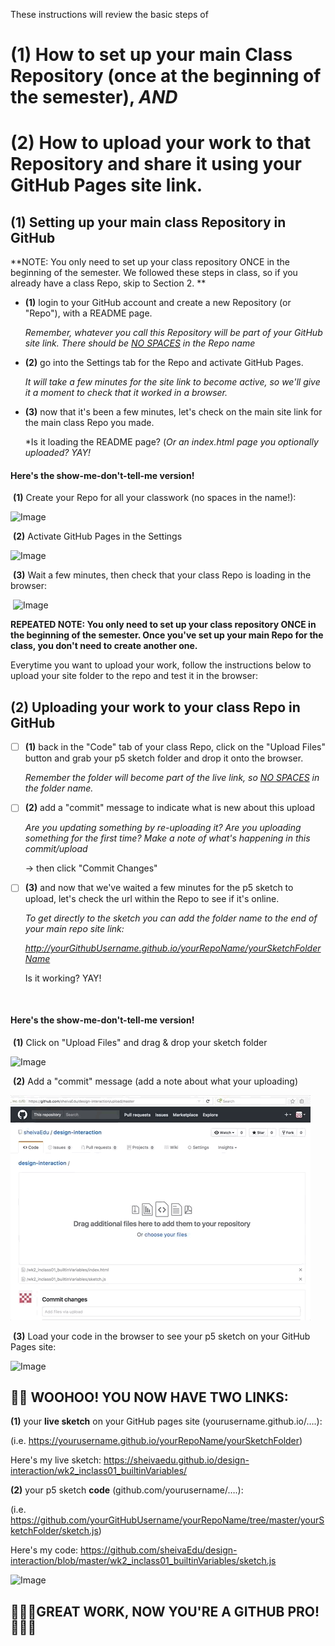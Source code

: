These instructions will review the basic steps of

# (1) How to set up your main Class Repository (once at the beginning of the semester), *AND*

# (2) How to upload your work to that Repository and share it using your GitHub Pages site link.


## (1) Setting up your main class Repository in GitHub

**NOTE: You only need to set up your class repository ONCE in the beginning of the semester. We followed these steps in class, so if you already have a class Repo, skip to Section 2. **

- **(1)** login to your GitHub account and create a new Repository (or "Repo"), with a README page. 

   *Remember, whatever you call this Repository will be part of your GitHub site link.
   There should be <u>NO SPACES</u> in the Repo name*

- **(2)** go into the Settings tab for the Repo and activate GitHub Pages. 

   *It will take a few minutes for the site link to become active, so we'll give it a moment to check that it worked in a browser.*


- **(3)** now that it's been a few minutes, let's check on the main site link for the main class Repo you made.

   *Is it loading the README page? (*Or an index.html page you optionally uploaded? YAY!*


#### **Here's the show-me-don't-tell-me version!**

​	**(1)** Create your Repo for all your classwork (no spaces in the name!):

![Image](01createClassRepo02.gif?raw=true)


​	**(2)** Activate GitHub Pages in the Settings

![Image](02activateGitHubPages.gif?raw=true)



​	**(3)** Wait a few minutes, then check that your class Repo is loading in the browser:

​	![Image](03GitHubRepoIsOnline.gif?raw=true) 




**REPEATED NOTE: You only need to set up your class repository ONCE in the beginning of the semester. Once you've set up your main Repo for the class, you don't need to create another one.**  

Everytime you want to upload your work, follow the instructions below to upload your site folder to the repo and test it in the browser:





## (2) Uploading your work to your class Repo in GitHub

- [ ] **(1)** back in the "Code" tab of your class Repo, click on the "Upload Files" button and grab your p5 sketch folder and drop it onto the browser. 

     *Remember the folder will become part of the live link, so <u>NO SPACES</u> in the folder name.*  

- [ ] **(2)** add a "commit" message to indicate what is new about this upload 

     *Are you updating something by re-uploading it? Are you uploading something for the first time? Make a note of what's happening in this commit/upload*

     -> then click "Commit Changes"

- [ ] **(3)** and now that we've waited a few minutes for the p5 sketch to upload, let's check the url within the Repo to see if it's online. 

     *To get directly to the sketch you can add the folder name to the end of your main repo site link:* 

     *http://yourGithubUsername.github.io/yourRepoName/yourSketchFolderName*

     Is it working? YAY!

      ​

#### **Here's the show-me-don't-tell-me version!**

​	**(1)** Click on "Upload Files" and drag & drop your sketch folder

![Image](04_uploadingtoGit_part1.gif?raw=true)

​	**(2)** Add a "commit" message (add a note about what your uploading)

![Image](05_uploadingWorktoGithub_part2.gif?=raw=true)

​	**(3)** Load your code in the browser to see your p5 sketch on your GitHub Pages site:

![Image](06_loadCodeInBrowser.gif?raw=true)




## 🎉🎉 WOOHOO! YOU NOW HAVE TWO LINKS:

**(1)** your **live sketch** on your GitHub pages site (yourusername.github.io/….):

(i.e. https://yourusername.github.io/yourRepoName/yourSketchFolder)

Here's my live sketch: https://sheivaedu.github.io/design-interaction/wk2_inclass01_builtinVariables/

**(2)** your p5 sketch **code** (github.com/yourusername/….): 

(i.e. https://github.com/yourGitHubUsername/yourRepoName/tree/master/yourSketchFolder/sketch.js)

Here's my code: https://github.com/sheivaEdu/design-interaction/blob/master/wk2_inclass01_builtinVariables/sketch.js

![Image](07_twoLinks.gif?raw=true)



## 🎉🎉🎉GREAT WORK, NOW YOU'RE A GITHUB PRO!  🎉🎉🎉
